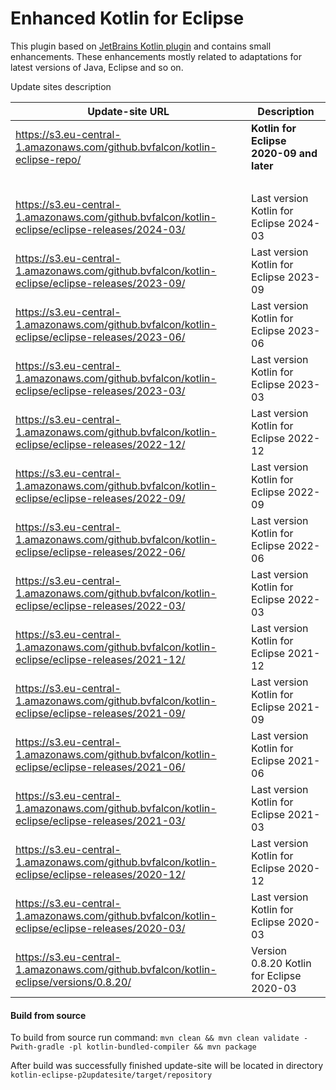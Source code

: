 Enhanced Kotlin for Eclipse
==============

This plugin based on [JetBrains Kotlin plugin](https://github.com/JetBrains/kotlin-eclipse) and contains small enhancements. These enhancements mostly related to adaptations for latest versions of Java, Eclipse and so on.

Update sites description

Update-site URL | Description
----------------|------------
https://s3.eu-central-1.amazonaws.com/github.bvfalcon/kotlin-eclipse-repo/ | **Kotlin for Eclipse 2020-09 and later**
&nbsp; | &nbsp;
https://s3.eu-central-1.amazonaws.com/github.bvfalcon/kotlin-eclipse/eclipse-releases/2024-03/ | Last version Kotlin for Eclipse 2024-03
https://s3.eu-central-1.amazonaws.com/github.bvfalcon/kotlin-eclipse/eclipse-releases/2023-09/ | Last version Kotlin for Eclipse 2023-09
https://s3.eu-central-1.amazonaws.com/github.bvfalcon/kotlin-eclipse/eclipse-releases/2023-06/ | Last version Kotlin for Eclipse 2023-06
https://s3.eu-central-1.amazonaws.com/github.bvfalcon/kotlin-eclipse/eclipse-releases/2023-03/ | Last version Kotlin for Eclipse 2023-03
https://s3.eu-central-1.amazonaws.com/github.bvfalcon/kotlin-eclipse/eclipse-releases/2022-12/ | Last version Kotlin for Eclipse 2022-12
https://s3.eu-central-1.amazonaws.com/github.bvfalcon/kotlin-eclipse/eclipse-releases/2022-09/ | Last version Kotlin for Eclipse 2022-09
https://s3.eu-central-1.amazonaws.com/github.bvfalcon/kotlin-eclipse/eclipse-releases/2022-06/ | Last version Kotlin for Eclipse 2022-06
https://s3.eu-central-1.amazonaws.com/github.bvfalcon/kotlin-eclipse/eclipse-releases/2022-03/ | Last version Kotlin for Eclipse 2022-03
https://s3.eu-central-1.amazonaws.com/github.bvfalcon/kotlin-eclipse/eclipse-releases/2021-12/ | Last version Kotlin for Eclipse 2021-12
https://s3.eu-central-1.amazonaws.com/github.bvfalcon/kotlin-eclipse/eclipse-releases/2021-09/ | Last version Kotlin for Eclipse 2021-09
https://s3.eu-central-1.amazonaws.com/github.bvfalcon/kotlin-eclipse/eclipse-releases/2021-06/ | Last version Kotlin for Eclipse 2021-06
https://s3.eu-central-1.amazonaws.com/github.bvfalcon/kotlin-eclipse/eclipse-releases/2021-03/ | Last version Kotlin for Eclipse 2021-03
https://s3.eu-central-1.amazonaws.com/github.bvfalcon/kotlin-eclipse/eclipse-releases/2020-12/ | Last version Kotlin for Eclipse 2020-12
https://s3.eu-central-1.amazonaws.com/github.bvfalcon/kotlin-eclipse/eclipse-releases/2020-03/ | Last version Kotlin for Eclipse 2020-03
https://s3.eu-central-1.amazonaws.com/github.bvfalcon/kotlin-eclipse/versions/0.8.20/ | Version 0.8.20 Kotlin for Eclipse 2020-03

#### Build from source

To build from source run command: `mvn clean && mvn clean validate -Pwith-gradle -pl kotlin-bundled-compiler && mvn package`

After build was successfully finished update-site will be located in directory `kotlin-eclipse-p2updatesite/target/repository`
